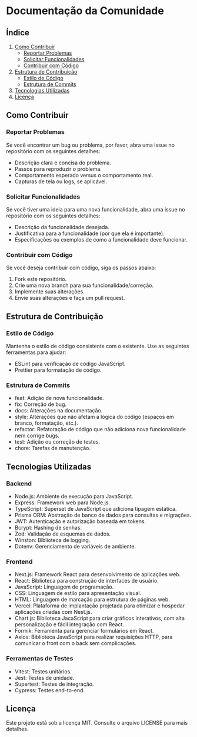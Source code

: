 # Documentação da Comunidade

## Índice

1. [Como Contribuir](#como-contribuir)
   - [Reportar Problemas](#reportar-problemas)
   - [Solicitar Funcionalidades](#solicitar-funcionalidades)
   - [Contribuir com Código](#contribuir-com-código)
2. [Estrutura de Contribuição](#estrutura-de-contribuição)
   - [Estilo de Código](#estilo-de-código)
   - [Estrutura de Commits](#estrutura-de-commits)
3. [Tecnologias Utilizadas](#tecnologias-utilizadas)
4. [Licença](#licença)

## Como Contribuir

### Reportar Problemas

Se você encontrar um bug ou problema, por favor, abra uma issue no repositório com os seguintes detalhes:

- Descrição clara e concisa do problema.
- Passos para reproduzir o problema.
- Comportamento esperado versus o comportamento real.
- Capturas de tela ou logs, se aplicável.

### Solicitar Funcionalidades

Se você tiver uma ideia para uma nova funcionalidade, abra uma issue no repositório com os seguintes detalhes:

- Descrição da funcionalidade desejada.
- Justificativa para a funcionalidade (por que ela é importante).
- Especificações ou exemplos de como a funcionalidade deve funcionar.

### Contribuir com Código

Se você deseja contribuir com código, siga os passos abaixo:

1. Fork este repositório.
2. Crie uma nova branch para sua funcionalidade/correção.
3. Implemente suas alterações.
4. Envie suas alterações e faça um pull request.

## Estrutura de Contribuição

### Estilo de Código

Mantenha o estilo de código consistente com o existente. Use as seguintes ferramentas para ajudar:

- ESLint para verificação de código JavaScript.
- Prettier para formatação de código.

### Estrutura de Commits

- feat: Adição de nova funcionalidade.
- fix: Correção de bug.
- docs: Alterações na documentação.
- style: Alterações que não afetam a lógica do código (espaços em branco, formatação, etc.).
- refactor: Refatoração de código que não adiciona nova funcionalidade nem corrige bugs.
- test: Adição ou correção de testes.
- chore: Tarefas de manutenção.

## Tecnologias Utilizadas

### Backend
- Node.js: Ambiente de execução para JavaScript.
- Express: Framework web para Node.js.
- TypeScript: Superset de JavaScript que adiciona tipagem estática.
- Prisma ORM: Abstração de banco de dados para consultas e migrações.
- JWT: Autenticação e autorização baseada em tokens.
- Bcrypt: Hashing de senhas.
- Zod: Validação de esquemas de dados.
- Winston: Biblioteca de logging.
- Dotenv: Gerenciamento de variáveis de ambiente.

### Frontend
- Next.js: Framework React para desenvolvimento de aplicações web.
- React: Biblioteca para construção de interfaces de usuário.
- JavaScript: Linguagem de programação.
- CSS: Linguagem de estilo para apresentação visual.
- HTML: Linguagem de marcação para estrutura de páginas web.
- Vercel: Plataforma de implantação projetada para otimizar e hospedar aplicações criadas com Nest.js.
- Chart.js: Biblioteca JacaScript para criar gráficos interativos, com alta personalização e fácil integração com React.
- Formik: Ferramenta para gerenciar formulários em React.
- ⁠Axios: Biblioteca JavaScript para realizar requisições HTTP, para comunicar o front com o back sem complicações.

### Ferramentas de Testes
- Vitest: Testes unitários.
- Jest: Testes de unidade.
- Supertest: Testes de integração.
- Cypress: Testes end-to-end.

## Licença

Este projeto está sob a licença MIT. Consulte o arquivo LICENSE para mais detalhes.

